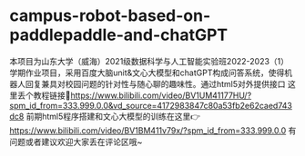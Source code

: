 # campus-robot-based-on-paddlepaddle-and-chatGPT
本项目为山东大学（威海）2021级数据科学与人工智能实验班2022-2023（1）学期作业项目，采用百度大脑unit&amp;文心大模型和chatGPT构成问答系统，使得机器人回复兼具对校园问题的针对性与随心聊的趣味性。通过html5对外提供接口
这里丢个教程链接🔗https://www.bilibili.com/video/BV1UM41177HU/?spm_id_from=333.999.0.0&vd_source=4172983847c80a53fb2e62caed743dc8
前期html5程序搭建和文心大模型的训练在这里👉https://www.bilibili.com/video/BV1BM411v79x/?spm_id_from=333.999.0.0
有问题或者建议欢迎大家丢在评论区哦~
